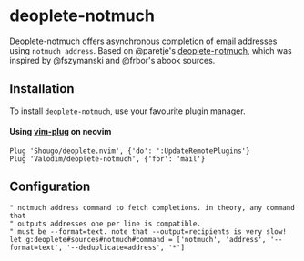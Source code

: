 # deoplete-notmuch

Deoplete-notmuch offers asynchronous completion of email addresses using `notmuch address`.
Based on @paretje's [deoplete-notmuch](https://github.com/paretje/deoplete-notmuch), which was inspired by @fszymanski and @frbor's abook sources.

## Installation

To install `deoplete-notmuch`, use your favourite plugin manager.

#### Using [vim-plug](https://github.com/junegunn/vim-plug) on neovim

```vim
Plug 'Shougo/deoplete.nvim', {'do': ':UpdateRemotePlugins'}
Plug 'Valodim/deoplete-notmuch', {'for': 'mail'}
```

## Configuration
```vim
" notmuch address command to fetch completions. in theory, any command that
" outputs addresses one per line is compatible.
" must be --format=text. note that --output=recipients is very slow!
let g:deoplete#sources#notmuch#command = ['notmuch', 'address', '--format=text', '--deduplicate=address', '*']
```
